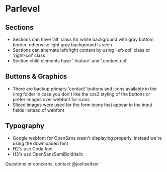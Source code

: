 Parlevel
========

Sections
--------
* Sections can have 'alt' class for white background with gray bottom border, otherwise light gray background is seen
* Sections can alternate left/right content by using 'left-col' class or 'right-col' class
* Section child elements have '.feature' and '.content.col'

Buttons & Graphics
------------------
* There are backup primary 'contact' buttons and icons available in the /img folder in case you don't like the css3 styling of the buttons or prefer images over webfont for icons
* Sliced images were used for the form icons that appear in the input fields instead of webfont

Typography
----------
* Google webfont for OpenSans wasn't displaying properly, instead we're using the downloaded font
* H2's use Coda font
* H3's use OpenSansSemiBoldItalic

Questions or concerns, contact @joshseltzer